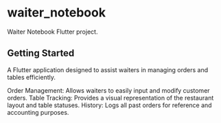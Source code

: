 # waiter_notebook

Waiter Notebook Flutter project.

## Getting Started

A Flutter application designed to assist waiters in managing orders and tables efficiently.

Order Management: Allows waiters to easily input and modify customer orders.
Table Tracking: Provides a visual representation of the restaurant layout and table statuses.
History: Logs all past orders for reference and accounting purposes.
